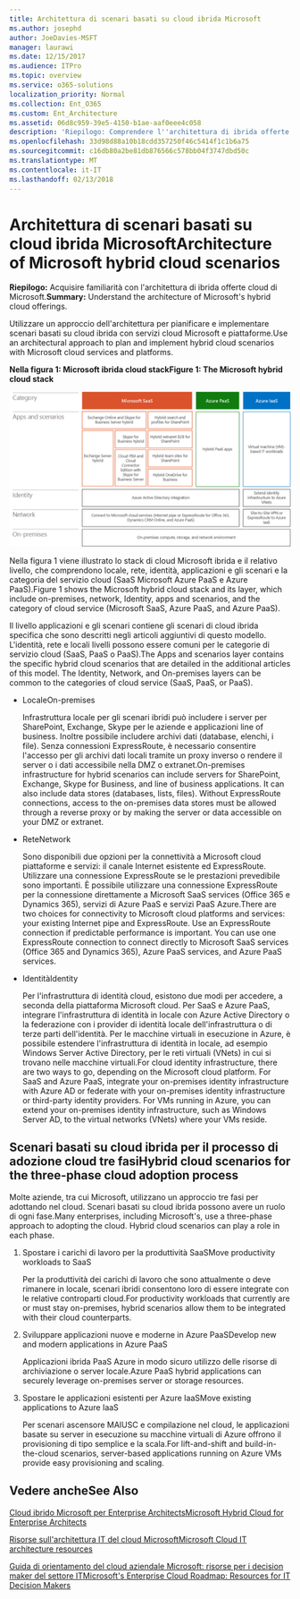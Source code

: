 ```yaml
---
title: Architettura di scenari basati su cloud ibrida Microsoft
ms.author: josephd
author: JoeDavies-MSFT
manager: laurawi
ms.date: 12/15/2017
ms.audience: ITPro
ms.topic: overview
ms.service: o365-solutions
localization_priority: Normal
ms.collection: Ent_O365
ms.custom: Ent_Architecture
ms.assetid: 06d8c959-39e5-4150-b1ae-aaf0eee4c058
description: 'Riepilogo: Comprendere l''architettura di ibrida offerte cloud di Microsoft.'
ms.openlocfilehash: 33d98d88a10b18cdd357250f46c5414f1c1b6a75
ms.sourcegitcommit: c16db80a2be81db876566c578bb04f3747dbd50c
ms.translationtype: MT
ms.contentlocale: it-IT
ms.lasthandoff: 02/13/2018
---
```

# <a name="architecture-of-microsoft-hybrid-cloud-scenarios"></a><span data-ttu-id="e728d-103">Architettura di scenari basati su cloud ibrida Microsoft</span><span class="sxs-lookup"><span data-stu-id="e728d-103">Architecture of Microsoft hybrid cloud scenarios</span></span>

 <span data-ttu-id="e728d-104">**Riepilogo:** Acquisire familiarità con l'architettura di ibrida offerte cloud di Microsoft.</span><span class="sxs-lookup"><span data-stu-id="e728d-104">**Summary:** Understand the architecture of Microsoft's hybrid cloud offerings.</span></span>
  
<span data-ttu-id="e728d-105">Utilizzare un approccio dell'architettura per pianificare e implementare scenari basati su cloud ibrida con servizi cloud Microsoft e piattaforme.</span><span class="sxs-lookup"><span data-stu-id="e728d-105">Use an architectural approach to plan and implement hybrid cloud scenarios with Microsoft cloud services and platforms.</span></span>
  
<span data-ttu-id="e728d-106">**Nella figura 1: Microsoft ibrida cloud stack**</span><span class="sxs-lookup"><span data-stu-id="e728d-106">**Figure 1: The Microsoft hybrid cloud stack**</span></span>

![Stack cloud ibrido Microsoft](images/Hybrid_Poster/Hybrid_Cloud_Stack.png)
  
<span data-ttu-id="e728d-108">Nella figura 1 viene illustrato lo stack di cloud Microsoft ibrida e il relativo livello, che comprendono locale, rete, identità, applicazioni e gli scenari e la categoria del servizio cloud (SaaS Microsoft Azure PaaS e Azure PaaS).</span><span class="sxs-lookup"><span data-stu-id="e728d-108">Figure 1 shows the Microsoft hybrid cloud stack and its layer, which include on-premises, network, Identity, apps and scenarios, and the category of cloud service (Microsoft SaaS, Azure PaaS, and Azure PaaS).</span></span>
  
<span data-ttu-id="e728d-p101">Il livello applicazioni e gli scenari contiene gli scenari di cloud ibrida specifica che sono descritti negli articoli aggiuntivi di questo modello. L'identità, rete e locali livelli possono essere comuni per le categorie di servizio cloud (SaaS, PaaS o PaaS).</span><span class="sxs-lookup"><span data-stu-id="e728d-p101">The Apps and scenarios layer contains the specific hybrid cloud scenarios that are detailed in the additional articles of this model. The Identity, Network, and On-premises layers can be common to the categories of cloud service (SaaS, PaaS, or PaaS).</span></span>
  
- <span data-ttu-id="e728d-111">Locale</span><span class="sxs-lookup"><span data-stu-id="e728d-111">On-premises</span></span>
    
    <span data-ttu-id="e728d-p102">Infrastruttura locale per gli scenari ibridi può includere i server per SharePoint, Exchange, Skype per le aziende e applicazioni line of business. Inoltre possibile includere archivi dati (database, elenchi, i file). Senza connessioni ExpressRoute, è necessario consentire l'accesso per gli archivi dati locali tramite un proxy inverso o rendere il server o i dati accessibile nella DMZ o extranet.</span><span class="sxs-lookup"><span data-stu-id="e728d-p102">On-premises infrastructure for hybrid scenarios can include servers for SharePoint, Exchange, Skype for Business, and line of business applications. It can also include data stores (databases, lists, files). Without ExpressRoute connections, access to the on-premises data stores must be allowed through a reverse proxy or by making the server or data accessible on your DMZ or extranet.</span></span>
    
- <span data-ttu-id="e728d-115">Rete</span><span class="sxs-lookup"><span data-stu-id="e728d-115">Network</span></span>
    
    <span data-ttu-id="e728d-p103">Sono disponibili due opzioni per la connettività a Microsoft cloud piattaforme e servizi: il canale Internet esistente ed ExpressRoute. Utilizzare una connessione ExpressRoute se le prestazioni prevedibile sono importanti. È possibile utilizzare una connessione ExpressRoute per la connessione direttamente a Microsoft SaaS services (Office 365 e Dynamics 365), servizi di Azure PaaS e servizi PaaS Azure.</span><span class="sxs-lookup"><span data-stu-id="e728d-p103">There are two choices for connectivity to Microsoft cloud platforms and services: your existing Internet pipe and ExpressRoute. Use an ExpressRoute connection if predictable performance is important. You can use one ExpressRoute connection to connect directly to Microsoft SaaS services (Office 365 and Dynamics 365), Azure PaaS services, and Azure PaaS services.</span></span>
    
- <span data-ttu-id="e728d-119">Identità</span><span class="sxs-lookup"><span data-stu-id="e728d-119">Identity</span></span>
    
    <span data-ttu-id="e728d-p104">Per l'infrastruttura di identità cloud, esistono due modi per accedere, a seconda della piattaforma Microsoft cloud. Per SaaS e Azure PaaS, integrare l'infrastruttura di identità in locale con Azure Active Directory o la federazione con i provider di identità locale dell'infrastruttura o di terze parti dell'identità. Per le macchine virtuali in esecuzione in Azure, è possibile estendere l'infrastruttura di identità in locale, ad esempio Windows Server Active Directory, per le reti virtuali (VNets) in cui si trovano nelle macchine virtuali.</span><span class="sxs-lookup"><span data-stu-id="e728d-p104">For cloud identity infrastructure, there are two ways to go, depending on the Microsoft cloud platform. For SaaS and Azure PaaS, integrate your on-premises identity infrastructure with Azure AD or federate with your on-premises identity infrastructure or third-party identity providers. For VMs running in Azure, you can extend your on-premises identity infrastructure, such as Windows Server AD, to the virtual networks (VNets) where your VMs reside.</span></span>
    
## <a name="hybrid-cloud-scenarios-for-the-three-phase-cloud-adoption-process"></a><span data-ttu-id="e728d-123">Scenari basati su cloud ibrida per il processo di adozione cloud tre fasi</span><span class="sxs-lookup"><span data-stu-id="e728d-123">Hybrid cloud scenarios for the three-phase cloud adoption process</span></span>

<span data-ttu-id="e728d-p105">Molte aziende, tra cui Microsoft, utilizzano un approccio tre fasi per adottando nel cloud. Scenari basati su cloud ibrida possono avere un ruolo di ogni fase.</span><span class="sxs-lookup"><span data-stu-id="e728d-p105">Many enterprises, including Microsoft's, use a three-phase approach to adopting the cloud. Hybrid cloud scenarios can play a role in each phase.</span></span>
  
1. <span data-ttu-id="e728d-126">Spostare i carichi di lavoro per la produttività SaaS</span><span class="sxs-lookup"><span data-stu-id="e728d-126">Move productivity workloads to SaaS</span></span>
    
    <span data-ttu-id="e728d-127">Per la produttività dei carichi di lavoro che sono attualmente o deve rimanere in locale, scenari ibridi consentono loro di essere integrate con le relative controparti cloud.</span><span class="sxs-lookup"><span data-stu-id="e728d-127">For productivity workloads that currently are or must stay on-premises, hybrid scenarios allow them to be integrated with their cloud counterparts.</span></span>
    
2. <span data-ttu-id="e728d-128">Sviluppare applicazioni nuove e moderne in Azure PaaS</span><span class="sxs-lookup"><span data-stu-id="e728d-128">Develop new and modern applications in Azure PaaS</span></span>
    
    <span data-ttu-id="e728d-129">Applicazioni ibrida PaaS Azure in modo sicuro utilizzo delle risorse di archiviazione o server locale.</span><span class="sxs-lookup"><span data-stu-id="e728d-129">Azure PaaS hybrid applications can securely leverage on-premises server or storage resources.</span></span>
    
3. <span data-ttu-id="e728d-130">Spostare le applicazioni esistenti per Azure IaaS</span><span class="sxs-lookup"><span data-stu-id="e728d-130">Move existing applications to Azure IaaS</span></span>
    
    <span data-ttu-id="e728d-131">Per scenari ascensore MAIUSC e compilazione nel cloud, le applicazioni basate su server in esecuzione su macchine virtuali di Azure offrono il provisioning di tipo semplice e la scala.</span><span class="sxs-lookup"><span data-stu-id="e728d-131">For lift-and-shift and build-in-the-cloud scenarios, server-based applications running on Azure VMs provide easy provisioning and scaling.</span></span>
    
## <a name="see-also"></a><span data-ttu-id="e728d-132">Vedere anche</span><span class="sxs-lookup"><span data-stu-id="e728d-132">See Also</span></span>

[<span data-ttu-id="e728d-133">Cloud ibrido Microsoft per Enterprise Architects</span><span class="sxs-lookup"><span data-stu-id="e728d-133">Microsoft Hybrid Cloud for Enterprise Architects</span></span>](microsoft-hybrid-cloud-for-enterprise-architects.md)
  
[<span data-ttu-id="e728d-134">Risorse sull'architettura IT del cloud Microsoft</span><span class="sxs-lookup"><span data-stu-id="e728d-134">Microsoft Cloud IT architecture resources</span></span>](microsoft-cloud-it-architecture-resources.md)

[<span data-ttu-id="e728d-135">Guida di orientamento del cloud aziendale Microsoft: risorse per i decision maker del settore IT</span><span class="sxs-lookup"><span data-stu-id="e728d-135">Microsoft's Enterprise Cloud Roadmap: Resources for IT Decision Makers</span></span>](https://sway.com/FJ2xsyWtkJc2taRD)



